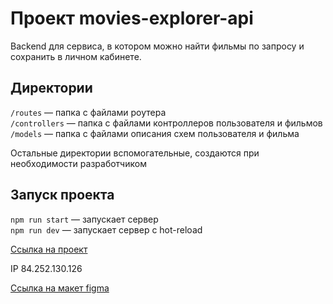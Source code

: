 # Проект movies-explorer-api

Backend для сервиса, в котором можно найти фильмы по запросу и сохранить в личном кабинете.

## Директории

`/routes` — папка с файлами роутера  
`/controllers` — папка с файлами контроллеров пользователя и фильмов   
`/models` — папка с файлами описания схем пользователя и фильма  
  
Остальные директории вспомогательные, создаются при необходимости разработчиком

## Запуск проекта

`npm run start` — запускает сервер   
`npm run dev` — запускает сервер с hot-reload


[Ссылка на проект](http://api.movies-diploma.nomorepartiesxyz.ru)

IP 84.252.130.126

[Ссылка на макет figma](https://www.figma.com/file/f36vqLEgAE00oOB9cKuuSq/Diploma-Copy)
